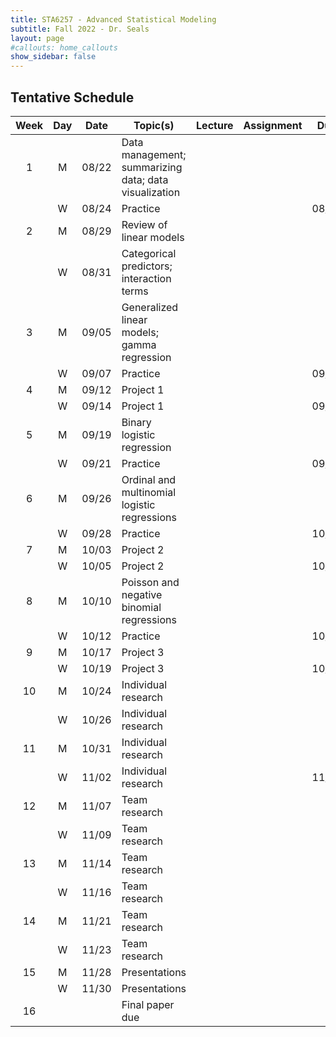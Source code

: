 ```yaml
---
title: STA6257 - Advanced Statistical Modeling
subtitle: Fall 2022 - Dr. Seals
layout: page
#callouts: home_callouts
show_sidebar: false
---
```


## Tentative Schedule

| Week | Day | Date  | Topic(s) | Lecture | Assignment | Due |
|:-:|:-:|:---:|--------------------|:--:|:-:|:-:
| 1    | M   | 08/22 | Data management; summarizing data; data visualization | | | |
|      | W   | 08/24 | Practice | | | 08/29 |
| 2    | M   | 08/29 | Review of linear models | | | |
|      | W   | 08/31 | Categorical predictors; interaction terms | | | |
| 3    | M   | 09/05 | Generalized linear models; gamma regression | | | |
|      | W   | 09/07 | Practice | | | 09/12 |
| 4    | M   | 09/12 | Project 1 | | | |
|      | W   | 09/14 | Project 1 | | | 09/19 |
| 5    | M   | 09/19 | Binary logistic regression | | | |
|      | W   | 09/21 | Practice | | | 09/26 |
| 6    | M   | 09/26 | Ordinal and multinomial logistic regressions | | | |
|      | W   | 09/28 | Practice | | | 10/03 |
| 7    | M   | 10/03 | Project 2 | | | |
|      | W   | 10/05 | Project 2 | | | 10/10 |
| 8    | M   | 10/10 | Poisson and negative binomial regressions | | | |
|      | W   | 10/12 | Practice | | | 10/17 |
| 9    | M   | 10/17 | Project 3 | | |  |
|      | W   | 10/19 | Project 3 | | |  10/24 |
| 10   | M   | 10/24 | Individual research | | | |
|      | W   | 10/26 | Individual research | | | |
| 11   | M   | 10/31 | Individual research | | | |
|      | W   | 11/02 | Individual research | | | 11/02 |
| 12   | M   | 11/07 | Team research | | | |
|      | W   | 11/09 | Team research | | | |
| 13   | M   | 11/14 | Team research | | | |
|      | W   | 11/16 | Team research | | | |
| 14   | M   | 11/21 | Team research | | | |
|      | W   | 11/23 | Team research | | | |
| 15   | M   | 11/28 | Presentations | | | |
|      | W   | 11/30 | Presentations | | | |
| 16   |   |  | Final paper due | | | |
